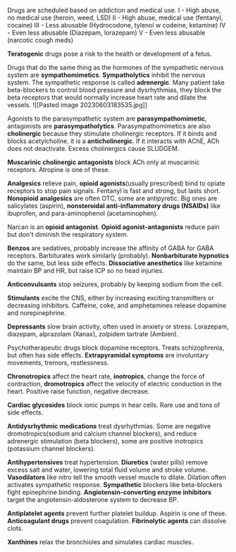 Drugs are scheduled based on addiction and medical use.
I - High abuse, no medical use (heroin, weed, LSD)
II - High abuse, medical use (fentanyl, cocaine)
III - Less abusable (Hydrocodone, tylenol w codeine, ketamine)
IV - Even less abusable (Diazepam, lorazepam)
V - Even less abusable (narcotic cough meds)

**Teratogenic** drugs pose a risk to the health or development of a fetus.

Drugs that do the same thing as the hormones of the sympathetic nervous system are **sympathomimetics**. **Sympatholytics** inhibit the nervous system. The sympathetic response is called **adrenergic**. Many patient take beta-blockers to control blood pressure and dysrhythmias, they block the beta receptors that would normally increase heart rate and dilate the vessels.
![[Pasted image 20230603183535.jpg]]

Agonists to the parasympathetic system are **parasympathomimetic**, antagonists are **parasympatholytics**. Parasympathomimetics are also **cholinergic** because they stimulate cholinergic receptors. If it binds and blocks acetylcholine, it is a **anticholinergic**. If it interacts with AChE, ACh does not deactivate. Excess cholinergics cause SLUDGEM.

**Muscarinic cholinergic antagonists** block ACh only at muscarinic receptors. Atropine is one of these.

**Analgesics** relieve pain, **opioid agonists**(usually prescribed) bind to opiate receptors to stop pain signals. Fentanyl is fast and strong, but lasts short.
**Nonopioid analgesics** are often OTC, some are antipyretic. Big ones are salicylates (aspirin), **nonsteroidal anti-inflammatory drugs (NSAIDs)** like ibuprofen, and para-aminophenol (acetaminophen).

Narcan is an **opioid antagonist**. **Opioid agonist-antagonists** reduce pain but don't diminish the respiratory system.

**Benzos** are sedatives, probably increase the affinity of GABA for GABA receptors. Barbiturates work similarly (probably). **Nonbarbiturate hypnotics** do the same, but less side effects.
**Dissociative anesthetics** like ketamine maintain BP and HR, but raise ICP so no head injuries.

**Anticonvulsants** stop seizures, probably by keeping sodium from the cell.

**Stimulants** excite the CNS, either by increasing exciting transmitters or decreasing inhibitors. Caffeine, coke, and amphetamines release dopamine and norepinephrine.

**Depressants** slow brain activity, often used in anxiety or stress. Lorazepam, diazepam, alprazolam (Xanax), zolpidem tartrate (Ambien).

Psychotherapeutic drugs block dopamine receptors. Treats schizophrenia, but often has side effects. **Extrapyramidal symptoms** are involuntary movements, tremors, restlessness.

**Chronotropics** affect the heart rate, **inotropics**, change the force of contraction, **dromotropics** affect the velocity of electric conduction in the heart. Positive raise function, negative decrease.

**Cardiac glycosides** block ionic pumps in hear cells. Rare use and tons of side effects.

**Antidysrhythmic medications** treat dysrhythmias. Some are negative dromotropics(sodium and calcium channel blockers), and reduce adrenergic stimulation (beta blockers), some are positive inotropics (potassium channel blockers).

**Antihypertensives** treat hypertension.
**Diuretics** (water pills) remove excess salt and water, lowering total fluid volume and stroke volume.
**Vasodilators** like nitro tell the smooth vessel muscle to dilate. Dilation often activates sympathetic response.
**Sympathetic** blockers like beta-blockers fight epinephrine binding.
**Angiotensin-converting enzyme inhibitors** target the angiotensin-aldosterone system to decrease BP.

**Antiplatelet agents** prevent further platelet buildup. Aspirin is one of these.
**Anticoagulant drugs** prevent coagulation.
**Fibrinolytic agents** can dissolve clots.

**Xanthines** relax the bronchioles and simulates cardiac muscles.